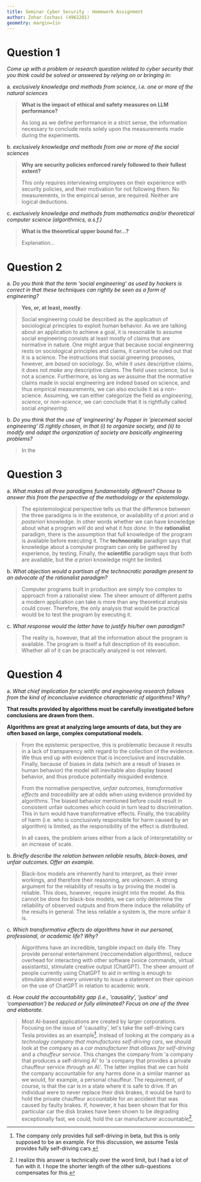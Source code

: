 ```yaml
---
title: Seminar Cyber Security - Homework Assignment
author: Zohar Cochavi (4962281)
geometry: margin=1in
---
```


# Question 1

_Come up with a problem or research question related to cyber security
that you think could be solved or answered by relying on or bringing
in:_

a. _exclusively knowledge and methods from science, i.e. one or more of the
natural sciences_

> **What is the impact of ethical and safety measures on LLM performance?**
>
> As long as we define performance in a strict sense, the information necessary to
> conclude rests solely upon the measurements made during the experiments.

b. _exclusively knowledge and methods from one or more of the social sciences_

> **Why are security policies enforced rarely followed to their fullest extent?**
> 
> This only requires interviewing employees on their experience with
> security policies, and their motivation for not following them. No
> measurements, in the empirical sense, are required. Neither are logical
> deductions.

c. _exclusively knowledge and methods from mathematics and/or theoretical
computer science (algorithmics, a.s.f.)_

> **What is the theoretical upper bound for...?**
>
> Explanation...

# Question 2

a. _Do you think that the term ‘social engineering’ as used by hackers is correct
in that these techniques can rightly be seen as a form of engineering?_

> **Yes, or, at least, mostly**.
>
> Social engineering could be described as the application of sociological
> principles to exploit human behavior. As we are talking about an application to
> achieve a goal, it is reasonable to assume social engineering consists at least
> mostly of claims that are normative in nature. One might argue that because
> social engineering rests on sociological principles and claims, it cannot be
> ruled out that it is a science. The instructions that social gineering proposes,
> however, are _based_ on sociology. So, while it _uses_ descriptive claims, it
> does not _make_ any descriptive claims. The field _uses_ science, but is not a
> science. Furthermore, as long as we assume that the normative claims made in
> social engineering are indeed based on science, and thus empirical measurements,
> we can also exclude it as a non-science. Assuming, we can either categorize the
> field as _engineering_, _science_, or _non-science_, we can conclude that it is
> rightfully called social _engineering_.

b. _Do you think that the use of ‘engineering’ by Popper in ‘piecemeal social
engineering’ IS rightly chosen, in that (i) to organize society, and (ii) to
modify and adapt the organization of society are basically engineering
problems?_

> In the 

# Question 3

a. _What makes all three paradigms fundamentally different? Choose
to answer this from the perspective of the methodology or the
epistemology._

> The epistemological perspective tells us that the difference between the three
> paradigms is in the existence, or availability of _a priori_ and _a
> posteriori_ knowledge. In other words whether we can have knowledge about what
> a program _will do_ and what it _has done_. In the **rationalist** paradigm,
> there is the assumption that full knowledge of the program is available before
> executing it. The **technocratic** paradigm says that knowledge about a
> computer program can only be gathered by experience, by testing. Finally, the
> **scientific** paradigm says that both are available, but the _a priori_
> knowledge might be limited.

b. _What objection would a partisan of the technocratic paradigm present to an
advocate of the rationalist paradigm?_

> Computer programs built in production are simply too complex to approach from
> a rationalist view. The sheer amount of different paths a modern application
> can take is more than any theoretical analysis could cover. Therefore, the
> only analysis that would be practical would be to test the program by
> executing it.

c. _What response would the latter have to justify his/her own paradigm?_

> The reality is, however, that all the information about the program is
> available. The program is itself a full description of its execution. Whether
> all of it can be practically analyzed is not relevant.

# Question 4

a. _What chief implication for scientific and engineering research follows from
the kind of inconclusive evidence characteristic of algorithms? Why?_

**That results provided by algorithms must be carefully investigated before
conclusions are drawn from them.**

**Algorithms are great at analyzing large amounts of data, but they are often
based on large, complex computational models.**

> From the epistemic perspective, this is problematic because it results in a
> lack of transparency with regard to the collection of the evidence. We thus
> end up with evidence that is inconclusive and inscrutable. Finally, because of
> biases in data (which are a result of biases in human behavior) the model will
> inevitable also display biased behavior, and thus produce potentially
> misguided evidence.
>
> From the normative perspective, _unfair outcomes_, _transformative effects_
> and _traceability_ are at odds when using evidence provided by algorithms.
> The biased behavior mentioned before could result in consistent unfair
> outcomes which could in turn lead to discrimination. This in turn would have
> transformative effects. Finally, the tracability of harm (i.e. who is
> conclusively responsible for harm caused by an algorithm) is limited, as the
> responsibility of the effect is distributed.
>
> In all cases, the problem arises either from a lack of interpretability or an
> increase of scale.

b. _Briefly describe the relation between reliable results, black-boxes, and
unfair outcomes. Offer an example._

> Black-box models are inherently hard to interpret, as their inner workings,
> and therefore their reasoning, are unknown. A strong argument for the
> reliability of results is by proving the model is reliable. This does,
> however, require insight into the model. As this cannot be done for black-box
> models, we can only determine the reliability of observed outputs and from
> there induce the reliability of the results in general. The less reliable a
> system is, the more unfair it is.

c. _Which transformative effects do algorithms have in our personal,
professional, or academic life? Why?_

> Algorithms have an incredible, tangible impact on daily life. They provide
> personal entertainment (reccomendation algorithms), reduce overhead for
> interacting with other software (voice commands, virtual assistants), stimulate
> creative output (ChatGPT). The sheer amount of people currently using ChatGPT to
> aid in writing is enough to stimulate almost every university to issue a
> statement on their opinion on the use of ChatGPT in relation to academic work.

d. _How could the accountability gap (i.e., ‘causality’, ‘justice’ and
‘compensation’) be reduced or fully eliminated? Focus on one of the three and
elaborate._

> Most AI-based applications are created by larger corporations. Focusing on the
> issue of 'causality', let's take the self-driving cars Tesla provides as an
> example[^1]. Instead of looking at the company as a _technology company that
> manufactures self-driving cars_, we should look at the company as a _car
> manufacturer that allows for self-driving_ and a _chauffeur service_.
> This changes the company from 'a company that produces a self-driving AI' to
> 'a company that provides a private chauffeur service
> _through_ an AI'. The latter implies that we can hold the company accountable
> for any harms done in a similar manner as we would, for example, a personal
> chauffeur. The requirement, of course, is that the car is in a state where it is
> safe to drive. If an individual were to never replace their disk brakes, it
> would be hard to hold the private chauffeur accountable for an accident that was
> caused by faulty brakes. If, however, it has been shown that for this particular
> car the disk brakes have been shown to be degrading exceptionally fast, we
> could, hold the car manufacturer accountable[^2].

[^1]: The company only provides full self-driving in beta, but this is only
    supposed to be an example. For this discussion, we assume Tesla provides
    fully self-driving cars.

[^2]: I realize this answer is technically over the word limit, but I had a lot
    of fun with it. I hope the shorter length of the other sub-questions
    compensates for this.
